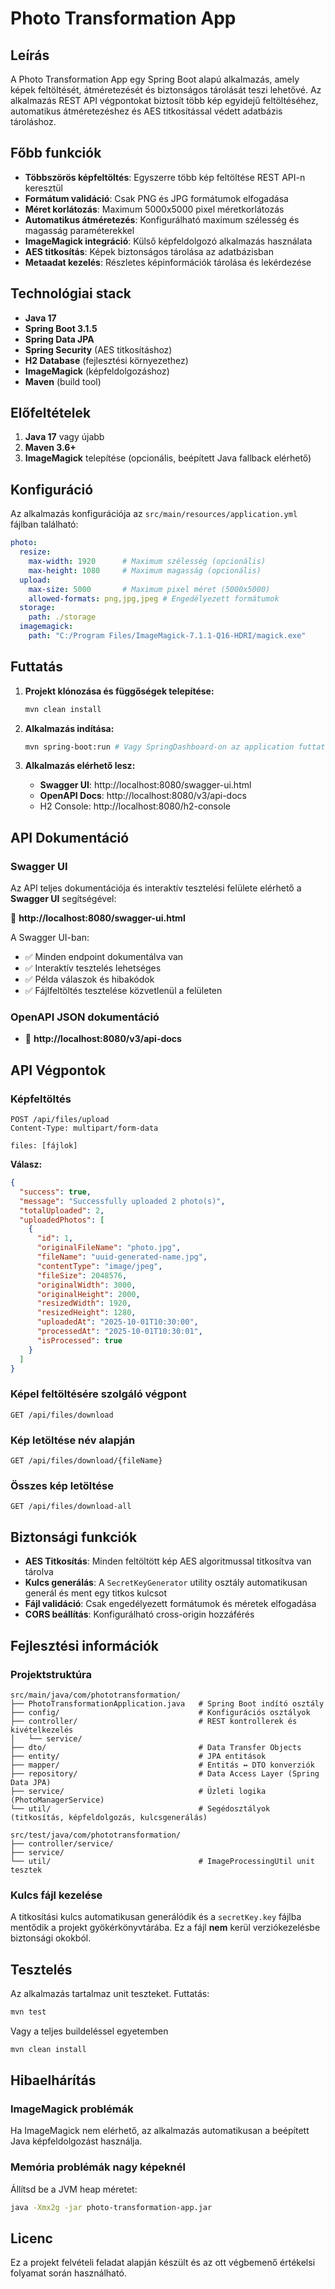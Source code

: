 # Photo Transformation App

## Leírás

A Photo Transformation App egy Spring Boot alapú alkalmazás, amely képek feltöltését, átméretezését és biztonságos tárolását teszi lehetővé. Az alkalmazás REST API végpontokat biztosít több kép egyidejű feltöltéséhez, automatikus átméretezéshez és AES titkosítással védett adatbázis tároláshoz.

## Főbb funkciók

- **Többszörös képfeltöltés**: Egyszerre több kép feltöltése REST API-n keresztül
- **Formátum validáció**: Csak PNG és JPG formátumok elfogadása
- **Méret korlátozás**: Maximum 5000x5000 pixel méretkorlátozás
- **Automatikus átméretezés**: Konfigurálható maximum szélesség és magasság paraméterekkel
- **ImageMagick integráció**: Külső képfeldolgozó alkalmazás használata
- **AES titkosítás**: Képek biztonságos tárolása az adatbázisban
- **Metaadat kezelés**: Részletes képinformációk tárolása és lekérdezése

## Technológiai stack

- **Java 17**
- **Spring Boot 3.1.5**
- **Spring Data JPA**
- **Spring Security** (AES titkosításhoz)
- **H2 Database** (fejlesztési környezethez)
- **ImageMagick** (képfeldolgozáshoz)
- **Maven** (build tool)

## Előfeltételek

1. **Java 17** vagy újabb
2. **Maven 3.6+**
3. **ImageMagick** telepítése (opcionális, beépített Java fallback elérhető)

## Konfiguráció

Az alkalmazás konfigurációja az `src/main/resources/application.yml` fájlban található:

```yaml
photo:
  resize:
    max-width: 1920      # Maximum szélesség (opcionális)
    max-height: 1080     # Maximum magasság (opcionális)
  upload:
    max-size: 5000       # Maximum pixel méret (5000x5000)
    allowed-formats: png,jpg,jpeg # Engedélyezett formátumok
  storage:
    path: ./storage
  imagemagick:
    path: "C:/Program Files/ImageMagick-7.1.1-Q16-HDRI/magick.exe"
```

## Futtatás

1. **Projekt klónozása és függőségek telepítése:**
   ```bash
   mvn clean install
   ```

2. **Alkalmazás indítása:**
   ```bash
   mvn spring-boot:run # Vagy SpringDashboard-on az application futtatása (én VSCode-ban használok spring dashboard-ot)
   ```

3. **Alkalmazás elérhető lesz:**
   - **Swagger UI**: http://localhost:8080/swagger-ui.html
   - **OpenAPI Docs**: http://localhost:8080/v3/api-docs
   - H2 Console: http://localhost:8080/h2-console

## API Dokumentáció

### Swagger UI
Az API teljes dokumentációja és interaktív tesztelési felülete elérhető a **Swagger UI** segítségével:

🔗 **http://localhost:8080/swagger-ui.html**

A Swagger UI-ban:
- ✅ Minden endpoint dokumentálva van
- ✅ Interaktív tesztelés lehetséges
- ✅ Példa válaszok és hibakódok
- ✅ Fájlfeltöltés tesztelése közvetlenül a felületen

### OpenAPI JSON dokumentáció
- 📄 **http://localhost:8080/v3/api-docs**

## API Végpontok

### Képfeltöltés
```http
POST /api/files/upload
Content-Type: multipart/form-data

files: [fájlok]
```

**Válasz:**
```json
{
  "success": true,
  "message": "Successfully uploaded 2 photo(s)",
  "totalUploaded": 2,
  "uploadedPhotos": [
    {
      "id": 1,
      "originalFileName": "photo.jpg",
      "fileName": "uuid-generated-name.jpg",
      "contentType": "image/jpeg",
      "fileSize": 2048576,
      "originalWidth": 3000,
      "originalHeight": 2000,
      "resizedWidth": 1920,
      "resizedHeight": 1280,
      "uploadedAt": "2025-10-01T10:30:00",
      "processedAt": "2025-10-01T10:30:01",
      "isProcessed": true
    }
  ]
}
```

### Képel feltöltésére szolgáló végpont
```http
GET /api/files/download
```

### Kép letöltése név alapján
```http
GET /api/files/download/{fileName}
```

### Összes kép letöltése
```http
GET /api/files/download-all
```

## Biztonsági funkciók

- **AES Titkosítás**: Minden feltöltött kép AES algoritmussal titkosítva van tárolva
- **Kulcs generálás**: A `SecretKeyGenerator` utility osztály automatikusan generál és ment egy titkos kulcsot
- **Fájl validáció**: Csak engedélyezett formátumok és méretek elfogadása
- **CORS beállítás**: Konfigurálható cross-origin hozzáférés

## Fejlesztési információk

### Projektstruktúra
```
src/main/java/com/phototransformation/
├── PhotoTransformationApplication.java   # Spring Boot indító osztály
├── config/                               # Konfigurációs osztályok
├── controller/                           # REST kontrollerek és kivételkezelés
│   └── service/
├── dto/                                  # Data Transfer Objects
├── entity/                               # JPA entitások
├── mapper/                               # Entitás ↔ DTO konverziók
├── repository/                           # Data Access Layer (Spring Data JPA)
├── service/                              # Üzleti logika (PhotoManagerService)
└── util/                                 # Segédosztályok (titkosítás, képfeldolgozás, kulcsgenerálás)

src/test/java/com/phototransformation/
├── controller/service/ 
├── service/                 
└── util/                                 # ImageProcessingUtil unit tesztek
```

### Kulcs fájl kezelése

A titkosítási kulcs automatikusan generálódik és a `secretKey.key` fájlba mentődik a projekt gyökérkönyvtárába. Ez a fájl **nem** kerül verziókezelésbe biztonsági okokból.

## Tesztelés

Az alkalmazás tartalmaz unit teszteket. Futtatás:

```bash
mvn test
```
Vagy a teljes buildeléssel egyetemben

```bash
mvn clean install
```

## Hibaelhárítás

### ImageMagick problémák
Ha ImageMagick nem elérhető, az alkalmazás automatikusan a beépített Java képfeldolgozást használja.

### Memória problémák nagy képeknél
Állítsd be a JVM heap méretet:
```bash
java -Xmx2g -jar photo-transformation-app.jar
```

## Licenc

Ez a projekt felvételi feladat alapján készült és az ott végbemenő értékelsi folyamat során használható.

